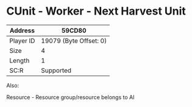 
#  CUnit - Worker - Next Harvest Unit
Address   | 59CD80
----------|-------------
Player ID | 19079 (Byte Offset: 0)
Size 	  | 4
Length 	  | 1
SC:R      | Supported

Also:
Resource - Resource group/resource belongs to AI

